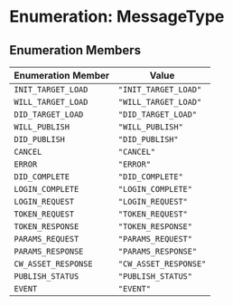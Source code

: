 # Enumeration: MessageType

## Enumeration Members

| Enumeration Member | Value |
| ------ | ------ |
| `INIT_TARGET_LOAD` | `"INIT_TARGET_LOAD"` |
| `WILL_TARGET_LOAD` | `"WILL_TARGET_LOAD"` |
| `DID_TARGET_LOAD` | `"DID_TARGET_LOAD"` |
| `WILL_PUBLISH` | `"WILL_PUBLISH"` |
| `DID_PUBLISH` | `"DID_PUBLISH"` |
| `CANCEL` | `"CANCEL"` |
| `ERROR` | `"ERROR"` |
| `DID_COMPLETE` | `"DID_COMPLETE"` |
| `LOGIN_COMPLETE` | `"LOGIN_COMPLETE"` |
| `LOGIN_REQUEST` | `"LOGIN_REQUEST"` |
| `TOKEN_REQUEST` | `"TOKEN_REQUEST"` |
| `TOKEN_RESPONSE` | `"TOKEN_RESPONSE"` |
| `PARAMS_REQUEST` | `"PARAMS_REQUEST"` |
| `PARAMS_RESPONSE` | `"PARAMS_RESPONSE"` |
| `CW_ASSET_RESPONSE` | `"CW_ASSET_RESPONSE"` |
| `PUBLISH_STATUS` | `"PUBLISH_STATUS"` |
| `EVENT` | `"EVENT"` |
